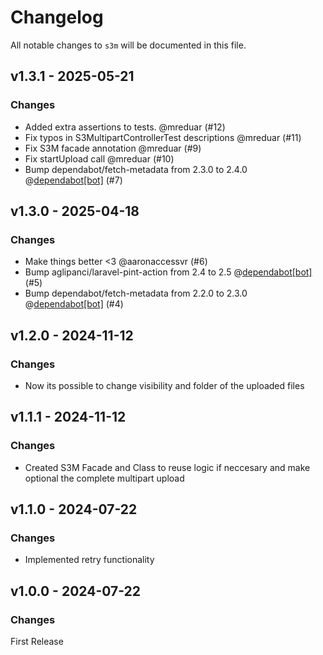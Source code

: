 # Changelog

All notable changes to `s3m` will be documented in this file.

## v1.3.1 - 2025-05-21

### Changes

- Added extra assertions to tests. @mreduar (#12)
- Fix typos in S3MultipartControllerTest descriptions @mreduar (#11)
- Fix S3M facade annotation @mreduar (#9)
- Fix startUpload call @mreduar (#10)
- Bump dependabot/fetch-metadata from 2.3.0 to 2.4.0 @[dependabot[bot]](https://github.com/apps/dependabot) (#7)

## v1.3.0 - 2025-04-18

### Changes

- Make things better <3 @aaronaccessvr (#6)
- Bump aglipanci/laravel-pint-action from 2.4 to 2.5 @[dependabot[bot]](https://github.com/apps/dependabot) (#5)
- Bump dependabot/fetch-metadata from 2.2.0 to 2.3.0 @[dependabot[bot]](https://github.com/apps/dependabot) (#4)

## v1.2.0 - 2024-11-12

### Changes

* Now its possible to change visibility and folder of the uploaded files

## v1.1.1 - 2024-11-12

### Changes

* Created S3M Facade and Class to reuse logic if neccesary and make optional the complete multipart upload

## v1.1.0 - 2024-07-22

### Changes

* Implemented retry functionality

## v1.0.0 - 2024-07-22

### Changes

First Release
